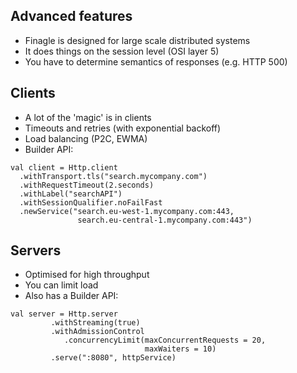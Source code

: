 ## Advanced features

- Finagle is designed for large scale distributed systems
- It does things on the session level (OSI layer 5)
- You have to determine semantics of responses (e.g. HTTP 500)


## Clients

- A lot of the 'magic' is in clients
- Timeouts and retries (with exponential backoff)
- Load balancing (P2C, EWMA)
- Builder API:

```
val client = Http.client
  .withTransport.tls("search.mycompany.com")
  .withRequestTimeout(2.seconds)
  .withLabel("searchAPI")
  .withSessionQualifier.noFailFast
  .newService("search.eu-west-1.mycompany.com:443,
               search.eu-central-1.mycompany.com:443")
```


## Servers

- Optimised for high throughput
- You can limit load
- Also has a Builder API:

```
val server = Http.server
         .withStreaming(true)
         .withAdmissionControl
            .concurrencyLimit(maxConcurrentRequests = 20,
                              maxWaiters = 10)
         .serve(":8080", httpService)
```
